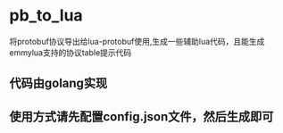 # pb_to_lua
将protobuf协议导出给lua-protobuf使用,生成一些辅助lua代码，且能生成emmylua支持的协议table提示代码

## 代码由golang实现
## 使用方式请先配置config.json文件，然后生成即可
